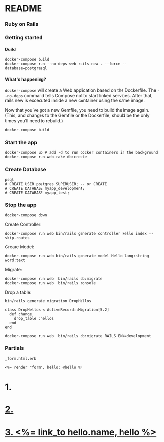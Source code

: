 # README

### Ruby on Rails

### Getting started

#### Build

```
docker-compose build
docker-compose run --no-deps web rails new . --force --database=postgresql
```

#### What's happening?

`docker-compose` will create a Web application based on the Dockerfile. The `--no-deps` command tells Compose not to start linked services. After that, rails new is excecuted inside a new container using the same image.

Now that you’ve got a new Gemfile, you need to build the image again. (This, and changes to the Gemfile or the Dockerfile, should be the only times you’ll need to rebuild.)

```
docker-compose build
```

### Start the app

```
docker-compose up # add -d to run docker containers in the background
docker-compose run web rake db:create
```

### Create Database

```
psql
# CREATE USER postgres SUPERUSER; -- or CREATE
# CREATE DATABASE myapp_development;
# CREATE DATABASE myapp_test;
```

### Stop the app

```
docker-compose down
```



Create Controller:

```
docker-compose run web bin/rails generate controller Hello index --skip-routes
```

Create Model:

```
docker-compose run web bin/rails generate model Hello lang:string word:text
```

Migrate:

```
docker-compose run web  bin/rails db:migrate
docker-compose run web  bin/rails console
```

Drop a table:

```
bin/rails generate migration DropHellos
```

```
class DropHellos < ActiveRecord::Migration[5.2]
  def change
    drop_table :hellos
  end
end
```

```
docker-compose run web  bin/rails db:migrate RAILS_ENV=development
```

### Partials

`_form.html.erb`

```
<%= render "form", hello: @hello %>
```


# 1. <a href="/hellos/<%= hello.id %>"> 
# 2. <a href="<%= hello_path(hello) %>">
# 3. <%= link_to hello.name, hello %>